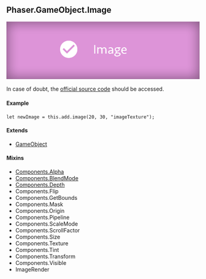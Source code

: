 ## Phaser.GameObject.Image

![Phaser.GameObject.Image](/assets/cheatsheets/image.png)

In case of doubt, the [official source code](https://github.com/photonstorm/phaser) should be accessed.

#### Example

```
let newImage = this.add.image(20, 30, "imageTexture");
```

#### Extends

- [GameObject](https://github.com/digitsensitive/phaser3-typescript/blob/master/cheatsheets/gameobjects/gameobject.md)

#### Mixins

- [Components.Alpha](https://github.com/digitsensitive/phaser3-typescript/blob/master/cheatsheets/gameobjects/components/alpha.md)
- [Components.BlendMode](https://github.com/digitsensitive/phaser3-typescript/blob/master/cheatsheets/gameobjects/components/blendMode.md)
- [Components.Depth](https://github.com/digitsensitive/phaser3-typescript/blob/master/cheatsheets/gameobjects/components/depth.md)
- Components.Flip
- Components.GetBounds
- Components.Mask
- Components.Origin
- Components.Pipeline
- Components.ScaleMode
- Components.ScrollFactor
- Components.Size
- Components.Texture
- Components.Tint
- Components.Transform
- Components.Visible
- ImageRender

